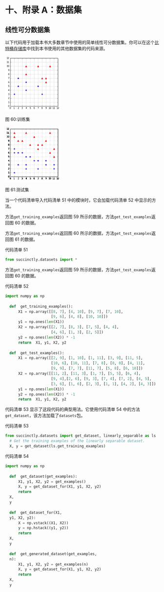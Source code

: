 # 十、附录 A：数据集

## 线性可分数据集

以下代码用于加载本书大多数章节中使用的简单线性可分数据集。你可以在这个[比特桶存储库](https://bitbucket.org/syncfusiontech/svm-succinctly)中找到本书使用的其他数据集的代码来源。

![](img/image493.png)

图 60:训练集

![](img/image167.png)

图 61:测试集

当一个代码清单导入代码清单 51 中的模块时，它会加载代码清单 52 中显示的方法。

方法`get_training_examples`返回图 59 所示的数据，方法`get_test_examples`返回图 60 的数据。

方法`get_training_examples`返回图 60 所示的数据，方法`get_test_examples`返回图 61 的数据。

代码清单 51

```py
from succinctly.datasets import *

```

方法`get_training_examples`返回图 59 所示的数据，方法`get_test_examples`返回图 60 的数据。

代码清单 52

```py
import numpy as np

  def  get_training_examples():
      X1 = np.array([[8, 7], [4, 10], [9, 7], [7, 10],
                     [9, 6], [4, 8], [10, 10]])
      y1 = np.ones(len(X1))
      X2 = np.array([[2, 7], [8, 3], [7, 5], [4, 4],
                     [4, 6], [1, 3], [2, 5]])
      y2 = np.ones(len(X2)) * -1
      return  X1, y1, X2, y2

  def  get_test_examples():
      X1 = np.array([[2, 9], [1, 10], [1, 11], [3, 9], [11, 5],
                     [10, 6], [10, 11], [7, 8], [8, 8], [4, 11],
                     [9, 9], [7, 7], [11, 7], [5, 8], [6, 10]])
      X2 = np.array([[11, 2], [11, 3], [1, 7], [5, 5], [6, 4],
                     [9, 4],[2, 6], [9, 3], [7, 4], [7, 2], [4, 5],
                     [3, 6], [1, 6], [2, 3], [1, 1], [4, 2], [4, 3]])
      y1 = np.ones(len(X1))
      y2 = np.ones(len(X2)) * -1
      return  X1, y1, X2, y2

```

代码清单 53 显示了这段代码的典型用法。它使用代码清单 54 中的方法`get_dataset`，该方法加载了`datasets`包。

代码清单 53

```py
from succinctly.datasets import get_dataset, linearly_separable as ls
  # Get the training examples of the linearly separable dataset.
  X, y = get_dataset(ls.get_training_examples)

```

代码清单 54

```py
import numpy as np

  def  get_dataset(get_examples):
      X1, y1, X2, y2 = get_examples()
      X, y = get_dataset_for(X1, y1, X2, y2)
      return
  X,
  y

  def  get_dataset_for(X1,
  y1, X2, y2):
      X = np.vstack((X1, X2))
      y = np.hstack((y1, y2))
      return
  X,
  y

  def  get_generated_dataset(get_examples,
  n):
      X1, y1, X2, y2 = get_examples(n)
      X, y = get_dataset_for(X1, y1, X2, y2)
      return
  X,
  y

```